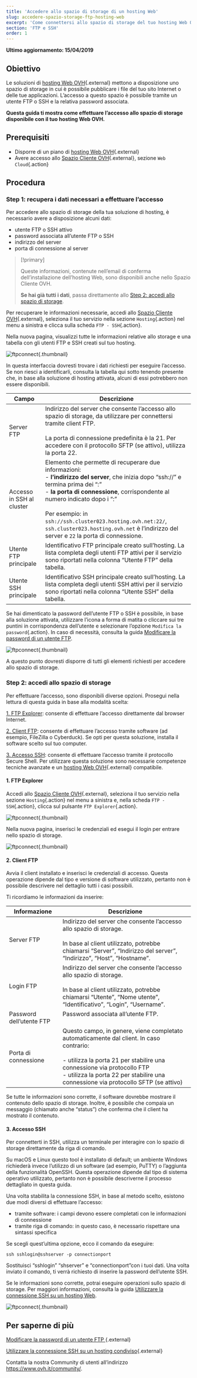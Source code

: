 ```yaml
---
title: 'Accedere allo spazio di storage di un hosting Web'
slug: accedere-spazio-storage-ftp-hosting-web
excerpt: 'Come connettersi allo spazio di storage del tuo hosting Web OVH'
section: 'FTP e SSH'
order: 1
---
```


**Ultimo aggiornamento: 15/04/2019**

## Obiettivo

Le soluzioni di [hosting Web OVH]({ovh_www}/hosting-web/){.external} mettono a disposizione uno spazio di storage in cui è possibile pubblicare i file del tuo sito Internet o delle tue applicazioni. L’accesso a questo spazio è possibile tramite un utente FTP o SSH e la relativa password associata.

**Questa guida ti mostra come effettuare l’accesso allo spazio di storage disponibile con il tuo hosting Web OVH.**

## Prerequisiti

- Disporre di un piano di [hosting Web OVH]({ovh_www}/hosting-web/){.external}
- Avere accesso allo [Spazio Cliente OVH](https://www.ovh.com/auth/?action=gotomanager){.external}, sezione `Web Cloud`{.action}

## Procedura

### Step 1: recupera i dati necessari a effettuare l’accesso

Per accedere allo spazio di storage della tua soluzione di hosting, è necessario avere a disposizione alcuni dati:

- utente FTP o SSH attivo
- password associata all’utente FTP o SSH
- indirizzo del server
- porta di connessione al server

> [!primary]
>
> Queste informazioni, contenute nell’email di conferma dell’installazione dell’hosting Web, sono disponibili anche nello Spazio Cliente OVH.
>
> **Se hai già tutti i dati**, passa direttamente allo [Step 2: accedi allo spazio di storage](./#step-2-accedi-allo-spazio-di-storage).
> 

Per recuperare le informazioni necessarie, accedi allo [Spazio Cliente OVH](https://www.ovh.com/auth/?action=gotomanager){.external}, seleziona il tuo servizio nella sezione `Hosting`{.action} nel menu a sinistra e clicca sulla scheda `FTP - SSH`{.action}. 

Nella nuova pagina, visualizzi tutte le informazioni relative allo storage e una tabella con gli utenti FTP e SSH creati sul tuo hosting.

![ftpconnect](images/connect-ftp-step1.png){.thumbnail}

In questa interfaccia dovresti trovare i dati richiesti per eseguire l’accesso. Se non riesci a identificarli, consulta la tabella qui sotto tenendo presente che, in base alla soluzione di hosting attivata, alcuni di essi potrebbero non essere disponibili.

|Campo|Descrizione|
|---|---|
|Server FTP|Indirizzo del server che consente l’accesso allo spazio di storage, da utilizzare per connettersi tramite client FTP.<br><br> La porta di connessione predefinita è la 21. Per accedere con il protocollo SFTP (se attivo), utilizza la porta 22.|
|Accesso in SSH al cluster|Elemento che permette di recuperare due informazioni: <br>- **l’indirizzo del server**, che inizia dopo “ssh://” e termina prima dei “:”<br> - **la porta di connessione**, corrispondente al numero indicato dopo i “:” <br><br>Per esempio: in `ssh://ssh.cluster023.hosting.ovh.net:22/`, `ssh.cluster023.hosting.ovh.net` è l’indirizzo del server e `22` la porta di connessione.|
|Utente FTP principale|Identificativo FTP principale creato sull’hosting. La lista completa degli utenti FTP attivi per il servizio sono riportati nella colonna “Utente FTP” della tabella.|
|Utente SSH principale|Identificativo SSH principale creato sull’hosting. La lista completa degli utenti SSH attivi per il servizio sono riportati nella colonna “Utente SSH” della tabella.|

Se hai dimenticato la password dell’utente FTP o SSH è possibile, in base alla soluzione attivata, utilizzare l’icona a forma di matita o cliccare sui tre puntini in corrispondenza dell’utente e selezionare l’opzione `Modifica la password`{.action}. In caso di necessità, consulta la guida [Modificare la password di un utente FTP](../modificare-la-password-utente-ftp/).

![ftpconnect](images/connect-ftp-step2.png){.thumbnail}

A questo punto dovresti disporre di tutti gli elementi richiesti per accedere allo spazio di storage.

### Step 2: accedi allo spazio di storage

Per effettuare l’accesso, sono disponibili diverse opzioni. Prosegui nella lettura di questa guida in base alla modalità scelta:

[1. FTP Explorer](./#1-ftp-explorer): consente di effettuare l’accesso direttamente dal browser Internet.

[2. Client FTP](./#2-client-ftp): consente di effettuare l’accesso tramite software (ad esempio, FileZilla o Cyberduck). Se opti per questa soluzione, installa il software scelto sul tuo computer.

[3. Accesso SSH](./#3-accesso-ssh): consente di effettuare l’accesso tramite il protocollo Secure Shell. Per utilizzare questa soluzione sono necessarie competenze tecniche avanzate e un [hosting Web OVH]({ovh_www}/hosting-web/){.external} compatibile.

#### 1. FTP Explorer

Accedi allo [Spazio Cliente OVH](https://www.ovh.com/auth/?action=gotomanager){.external}, seleziona il tuo servizio nella sezione `Hosting`{.action} nel menu a sinistra e, nella scheda `FTP - SSH`{.action}, clicca sul pulsante `FTP Explorer`{.action}. 

![ftpconnect](images/connect-ftp-step3.png){.thumbnail}

Nella nuova pagina, inserisci le credenziali ed esegui il login per entrare nello spazio di storage.

![ftpconnect](images/connect-ftp-step4.png){.thumbnail}

#### 2. Client FTP

Avvia il client installato e inserisci le credenziali di accesso. Questa operazione dipende dal tipo e versione di software utilizzato, pertanto non è possibile descrivere nel dettaglio tutti i casi possibili.

Ti ricordiamo le informazioni da inserire:

|Informazione|Descrizione|
|---|---|
|Server FTP|Indirizzo del server che consente l’accesso allo spazio di storage.<br><br> In base al client utilizzato, potrebbe chiamarsi “Server”, “Indirizzo del server”, “Indirizzo”, “Host”, “Hostname”.|
|Login FTP|Indirizzo del server che consente l’accesso allo spazio di storage.<br><br> In base al client utilizzato, potrebbe chiamarsi “Utente”, “Nome utente”, “Identificativo”, “Login”, “Username”.|
|Password dell’utente FTP|Password associata all’utente FTP.<br><br> |
|Porta di connessione|Questo campo, in genere, viene completato automaticamente dal client. In caso contrario:<br><br>\- utilizza la porta 21 per stabilire una connessione via protocollo FTP<br>\- utilizza la porta 22 per stabilire una connessione via protocollo SFTP (se attivo)|

Se tutte le informazioni sono corrette, il software dovrebbe mostrare il contenuto dello spazio di storage. Inoltre, è possibile che compaia un messaggio (chiamato anche “status”) che conferma che il client ha mostrato il contenuto.

#### 3. Accesso SSH

Per connetterti in SSH, utilizza un terminale per interagire con lo spazio di storage direttamente da riga di comando. 

Su macOS e Linux questo tool è installato di default; un ambiente Windows richiederà invece l’utilizzo di un software (ad esempio, PuTTY) o l’aggiunta della funzionalità OpenSSH. Questa operazione dipende dal tipo di sistema operativo utilizzato, pertanto non è possibile descriverne il processo dettagliato in questa guida.

Una volta stabilita la connessione SSH, in base al metodo scelto, esistono due modi diversi di effettuare l’accesso: 

- tramite software: i campi devono essere completati con le informazioni di connessione
- tramite riga di comando: in questo caso, è necessario rispettare una sintassi specifica

Se scegli quest’ultima opzione, ecco il comando da eseguire:

```ssh
ssh sshlogin@sshserver -p connectionport
```

Sostituisci “sshlogin” “shserver” e “connectionport”con i tuoi dati. Una volta inviato il comando, ti verrà richiesto di inserire la password dell’utente SSH.

Se le informazioni sono corrette, potrai eseguire operazioni sullo spazio di storage. Per maggiori informazioni, consulta la guida [Utilizzare la connessione SSH su un hosting Web](../hosting_condiviso_il_protocollo_ssh/).

![ftpconnect](images/connect-ftp-step5.png){.thumbnail}

## Per saperne di più

[Modificare la password di un utente FTP ](../modificare-la-password-utente-ftp/){.external}

[Utilizzare la connessione SSH su un hosting condiviso](../hosting_condiviso_il_protocollo_ssh/){.external}

Contatta la nostra Community di utenti all’indirizzo <https://www.ovh.it/community/>.
